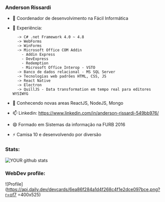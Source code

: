 ### Anderson Rissardi

<!--
**andersonr/andersonr** is a ✨ _special_ ✨ repository because its `README.md` (this file) appears on your GitHub profile.
-->

- 🔭 Coordenador de desenvolvimento na Fácil Informática
- 🌱 Experiência: 

        -> C# .net Framework 4.0 ~ 4.8
        -> WebForms
        -> WinForms
        -> Microsoft Office COM Addin
          - Addin Express
          - DevExpress
          - Redemption
          - Microsoft Office Interop - VSTO
        -> Banco de dados relacional - MS SQL Server
        -> Tecnologias web padrões HTML, CSS, JS
        -> React Native
        -> Electron
        -> QuillJS - Data transformation em tempo real para editores WYSIWYG         
- 💬 Conhecendo novas areas ReactJS, NodeJS, Mongo
- 📫 Linkedin: https://www.linkedin.com/in/anderson-rissardi-549bb976/
- 😄 Formado em Sistemas da informação na FURB 2016
- ⚡ Camisa 10 e desenvolvendo por diversão

### Stats:
![YOUR github stats](https://github-readme-stats.vercel.app/api?username=andersonr&count_private=true)


### WebDev profile:
![Profile](https://api.daily.dev/devcards/6ea86f284a1d4f268c4f1e2dce097bce.png?r=of7 =400x525)

